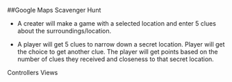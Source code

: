##Google Maps Scavenger Hunt


* A creater will make a game with a selected location and enter 5 clues about the surroundings/location.

* A player will get 5 clues to narrow down a secret location.  Player will get the choice to get another clue.  The player will get points based on the number of clues they received and closeness to that secret location.



Controllers
Views
